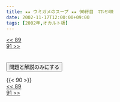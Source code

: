 ```yaml
---
title: ★★ ウミガメのスープ ★★ 90杯目　ﾏﾏﾚﾓｿ味
date: 2002-11-17T12:00:00+09:00
tags: [2002年,オカルト板]
---
```

<div class="th_left"><a href="../89"><< 89</a></div>
<div class="th_right"><a href="../91">91 >></a></div>
<br><br>
<script src="../../js/cupsoup.js"></script>
<form>
<input type="button" value="問題と解説のみにする" onClick="toggleCupsoup()">
</form>
{{< 90 >}}
<div class="th_left"><a href="../89"><< 89</a></div>
<div class="th_right"><a href="../91">91 >></a></div>